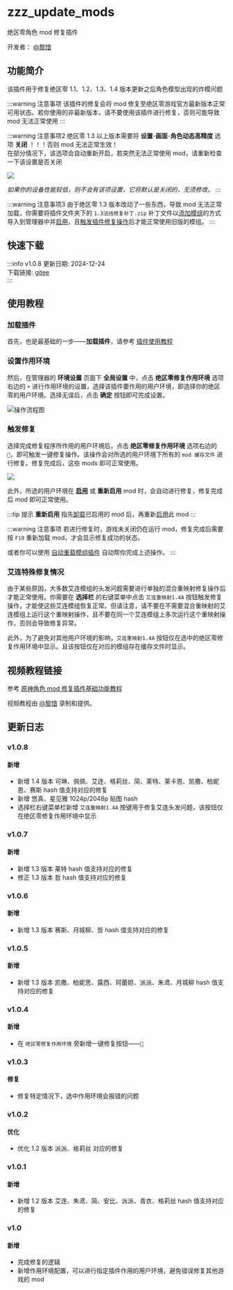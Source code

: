 # zzz_update_mods
绝区零角色 mod 修复插件

开发者： [@黎愔](/contribution)

## 功能简介

该插件用于修复绝区零 1.1、1.2、1.3、1.4 版本更新之后角色模型出现的炸模问题

:::warning 注意事项
该插件的修复会将 mod 修复至绝区零游戏官方最新版本正常可用状态。若你使用的非最新版本，请不要使用该插件进行修复，否则可能导致 mod 无法正常使用
:::

:::warning 注意事项2
绝区零 1.3 以上版本需要将 **设置**-**画面**-**角色动态高精度** 选项 **关闭** ！！！否则 mod 无法正常生效！<br/>
在部分情况下，该选项会自动重新开启，若突然无法正常使用 mod，请重新检查一下该设置是否关闭

![](/static/image/3f64bddb.png)

<weaken><em>如果你的设备性能较低，则不会有该项设置，它将默认是关闭的，无须修改。</em></weaken>
:::

:::warning 注意事项3
由于绝区零 1.3 版本改动了一些东西，导致 mod 无法正常加载，你需要将插件文件夹下的 `1.3法线修复补丁.zip` 补丁文件以[添加模组](/help/tutorial-modules#添加模组)的方式导入到管理器中并[启用](/help/tutorial-modules#启用和切换模组)，且[触发插件修复操作](#触发修复)后才能正常使用旧版的模组。
:::

## 快速下载

:::info v1.0.8
更新日期:  2024-12-24<br/>
下载链接: [gitee](https://gitee.com/ticca/d3dx-skin-manage/releases/download/plugins/zzz_update_mods_v1.0.8.zip) <br/>
:::

## 使用教程

### 加载插件
首先，也是最基础的一步——**加载插件**，请参考 [插件使用教程](/help/tutorial-plugins)

### 设置作用环境
然后，在管理器的 **环境设置** 页面下 **全局设置** 中，点击 **绝区零修复作用环境** 选项右边的 `+` 进行作用环境的设置，选择该插件要作用的用户环境，即选择你的绝区零的用户环境。选择无误后，点击 **确定** 按钮即可完成设置。

![操作流程图](/static/image/2b964235.png)

### 触发修复
选择完成修复程序所作用的用户环境后，点击 **绝区零修复作用环境** 选项右边的 `🔨`，即可触发一键修复操作。该操作会对所选的用户环境下所有的 `mod 缓存文件` 进行修复。修复完成后，这些 mods 即可正常使用。

![](/static/image/cd2881ff.png)

此外，所选的用户环境在 **[启用](/help/tutorial-modules#启用和切换模组)** 或 **重新启用** mod 时，会自动进行修复，修复完成后 mod 即可正常使用。

:::tip 提示
**重新启用** 指先[卸载](/help/tutorial-modules#卸载模组)已启用的 mod 后，再重新[启用](/help/tutorial-modules#启用和切换模组)此 mod
:::

:::warning 注意事项
若进行修复时，游戏未关闭仍在运行 mod，修复完成后需要按 `F10` 重新加载 mod，才会显示修复成功的状态。

或者你可以使用 [自动重载模组插件](/resources/plugins/auto_reload_mods) 自动帮你完成上述操作。
:::

### 艾连特殊修复情况
由于某些原因，大多数艾连模组的头发问题需要进行单独的混合重映射修复操作后才能正常使用。你需要在 **选择栏** 的右键菜单中点击 `艾连重映射1.4A` 按钮触发修复操作，才能使这些艾连模组恢复正常。但请注意，请不要在不需要混合重映射的艾连模组上运行这个重映射操作，且不要在同一个艾连模组上多次运行这个重映射操作，否则会导致修复异常。

此外，为了避免对其他用户环境的影响，`艾连重映射1.4A` 按钮仅在选中的绝区零修复作用环境中显示。且该按钮仅在对应的模组存在缓存文件时显示。


## 视频教程链接

参考 [原神角色 mod 修复插件基础功能教程](https://www.bilibili.com/video/BV1vi421R7d2) 

视频教程由 [@黎愔](/contribution) 录制和提供。

## 更新日志

### v1.0.8
#### 新增
- 新增 1.4 版本 可琳、佩佩、艾连、格莉丝、简、莱特、莱卡恩、凯撒、柏妮恩、赛斯 hash 值支持对应的修复
- 新增 悠真、星见雅 1024p/2048p 贴图 hash
- 选择栏右键菜单栏新增 `艾连重映射1.4A` 按键用于修复艾连头发问题，该按钮仅在绝区零修复作用环境中显示

### v1.0.7
#### 新增
- 新增 1.3 版本 莱特 hash 值支持对应的修复
- 修正 1.3 版本 哲 hash 值支持对应的修复

### v1.0.6
#### 新增
- 新增 1.3 版本 赛斯、月城柳、哲 hash 值支持对应的修复

### v1.0.5
#### 新增
- 新增 1.3 版本 凯撒、柏妮思、露西、珂蕾妲、派派、朱鸢、月城柳 hash 值支持对应的修复

### v1.0.4
#### 新增
- 在 `绝区零修复作用环境` 旁新增一键修复按钮——`🔨`

### v1.0.3
#### 修复
- 修复特定情况下，选中作用环境会报错的问题

### v1.0.2
#### 优化
- 优化 1.2 版本 派派、格莉丝 对应的修复

### v1.0.1
#### 新增
- 新增 1.2 版本 艾连、朱鸢、简、安比、派派、青衣、格莉丝 hash 值支持对应的修复

### v1.0
#### 新增
- 完成修复的逻辑
- 新增作用环境配置，可以进行指定插件作用的用户环境，避免错误修复其他游戏的 mod